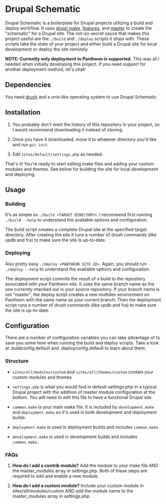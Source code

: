 # Drupal Schematic

Drupal Schematic is a boilerplate for Drupal projects utilizing a build and
deploy workflow. It uses [drush make](http://drush.org/en/master/make/),
[features](https://www.drupal.org/project/features), and
[master](https://www.drupal.org/project/master) to create the "schematic"
for a Drupal site. The not-so-secret sauce that makes this project useful are
the `./build` and `./deploy` scripts it ships with. These scripts take the state
of your project and either build a Drupal site for local development or deploy
the site remotely.

__NOTE: Currently only deployment to Pantheon is supported.__ This was all I
needed when initially developing this project. If you need support for another
deployment method, let's chat!

## Dependencies

You need [drush](http://drush.org/en/master/install/) and a unix-like operating
system to use Drupal Schematic.

## Installation

1. You probably don't want the history of this repository in your project, so I
would recommend downloading it instead of cloning.

2. Once you have it downloaded, move it to whatever directory you'd like and run
`git init`.

3. Edit `sites/default/settings.php` as needed.

That's it! You're ready to start editing make files and adding your custom
modules and themes. See below for building the site for local development and
deploying.

## Usage

### Building

It's as simple as `./build <TARGET DIRECTORY>`. I recommend first running
`./build --help` to understand the available options and configuration.

The build script creates a complete Drupal site at the specified target
directory. After creating the site it runs a number of drush commands (like updb
and fra) to make sure the site is up-to-date.

### Deploying

Also pretty easy `./deploy <PANTHEON SITE ID>`. Again, you should run
`./deploy --help` to understand the available options and configuration.

The deployment script commits the result of a build to the repository associated
with your Pantheon site. It uses the same branch name as the one currently
checked out in your source repository. If your branch name is not
"master", the deploy script creates a new multidev environment on Pantheon with
the same name as your current branch. Then the deployment script runs a number
of drush commands (like updb and fra) to make sure the site is up-to-date.

## Configuration

There are a number of configuration variables you can take advantage of to save
you some time when running the build and deploy scripts. Take a look at
.buildconfig.default and .deployconfig.default to learn about them.

### Structure

- `sites/all/modules/custom` and `sites/all/themes/custom` contain your custom
  modules and themes.

- `settings.php` is what you would find in default.settings.php in a typical
  Drupal project with the addition of master module configuration at the bottom.
  You will need to edit this file to have a functional Drupal site.

- `common.make` is your main make file. It is included by `development.make` and
  `deployment.make` so it's used in both development and deployment builds.

- `deployment.make` is used in deployment builds and includes `common.make`.

- `development.make` is used in development builds and includes `common.make`.

### FAQs

1. __How do I add a contrib module?__ Add the module to your make file AND the master_modules array in settings.php. Both of these steps are required to add and enable a new
module.

2. __How do I add a custom module?__ Include your custom module in
sites/all/modules/custom AND add the module name to the master_modules array in
settings.php.
